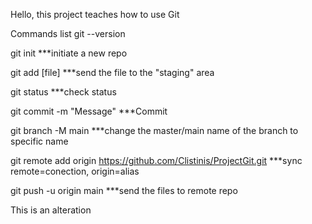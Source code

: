 Hello, this project teaches how to use Git



Commands list
git --version

git init 
***initiate a new repo

git add [file]
***send the file to the "staging" area

git status
***check status

git commit -m "Message"
***Commit

git branch -M main
***change the master/main name of the branch to specific name

git remote add origin https://github.com/Clistinis/ProjectGit.git
***sync remote=conection, origin=alias

git push -u origin main
***send the files to remote repo

This is an alteration


